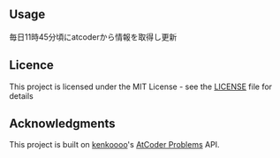 
## Usage
毎日11時45分頃にatcoderから情報を取得し更新

## Licence
This project is licensed under the MIT License - see the [LICENSE](./LICENSE) file for details
## Acknowledgments
This project is built on [
kenkoooo](https://github.com/kenkoooo)'s [AtCoder Problems](https://kenkoooo.com/atcoder/) API. 
